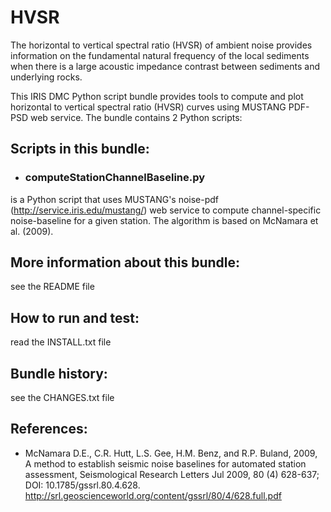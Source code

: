 # HVSR
The horizontal to vertical spectral ratio (HVSR) of ambient noise provides information on the fundamental natural frequency of the local sediments when there is a large acoustic impedance contrast between sediments and underlying rocks.

This IRIS DMC Python script bundle provides tools to compute and plot horizontal to vertical spectral ratio (HVSR) curves using MUSTANG PDF-PSD web service. The bundle contains 2 Python scripts: 

## Scripts in this bundle:
* ### computeStationChannelBaseline.py
is a Python script that uses MUSTANG's noise-pdf (http://service.iris.edu/mustang/) web service to compute channel-specific noise-baseline for a given station. The algorithm is based on McNamara et al. (2009).

## More information about this bundle:

see the README file

## How to run and test:

read the INSTALL.txt file

## Bundle history:

see the CHANGES.txt file

## References:
* McNamara D.E., C.R. Hutt, L.S. Gee, H.M. Benz, and R.P. Buland, 2009, A method to establish seismic noise baselines for
automated station assessment, Seismological Research Letters Jul 2009, 80 (4) 628-637; DOI: 10.1785/gssrl.80.4.628.
http://srl.geoscienceworld.org/content/gssrl/80/4/628.full.pdf
